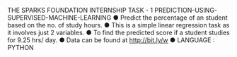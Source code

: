 THE SPARKS FOUNDATION INTERNSHIP TASK - 1
PREDICTION-USING-SUPERVISED-MACHINE-LEARNING
● Predict the percentage of an student based on the no. of study hours.
● This is a simple linear regression task as it involves just 2 variables.
● To find the predicted score if a student studies for 9.25 hrs/ day.
● Data can be found at http://bit.ly/w
● LANGUAGE : PYTHON

